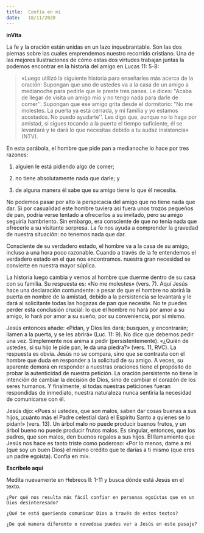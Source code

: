 ```yaml
---
title:  Confía en mí
date:   18/11/2020
---
```


**inVita**

La fe y la oración están unidas en un lazo inquebrantable. Son las dos piernas sobre las cuales emprendemos nuestro recorrido cristiano. Una de las mejores ilustraciones de cómo estas dos virtudes trabajan juntas la podemos encontrar en la historia del amigo en Lucas 11: 5-8:

> «Luego utilizó la siguiente historia para enseñarles más acerca de la oración: Supongan que uno de ustedes va a la casa de un amigo a medianoche para pedirle que le preste tres panes. Le dices: "Acaba de llegar de visita un amigo mío y no tengo nada para darle de comer''. Supongan que ese amigo grita desde el dormitorio: "No me molestes. La puerta ya está cerrada, y mi familia y yo estamos acostados. No puedo ayudarte''. Les digo que, aunque no lo haga por amistad, si sigues tocando a la puerta el tiempo suficiente, él se levantará y te dará lo que necesitas debido a tu audaz insistencia» (NTV).

En esta parábola, el hombre que pide pan a medianoche lo hace por tres razones:

1. alguien le está pidiendo algo de comer;

2. no tiene absolutamente nada que darle; y

3. de alguna manera él sabe que su amigo tiene lo que él necesita.

No podemos pasar por alto la perspicacia del amigo que no tiene nada que dar. Si por casualidad este hombre tuviera así fuera unos trozos pequeños de pan, podría verse tentado a ofrecerlos a su invitado, pero su amigo seguiría hambriento. Sin embargo, era consciente de que no tenía nada que ofrecerle a su visitante sorpresa. La fe nos ayuda a comprender la gravedad de nuestra situación: no tenemos nada que dar.

Consciente de su verdadero estado, el hombre va a la casa de su amigo, incluso a una hora poco razonable. Cuando a través de la fe entendemos el verdadero estado en el que nos encontramos. nuestra gran necesidad se convierte en nuestra mayor súplica.

La historia luego cambia y vemos al hombre que duerme dentro de su casa con su familia. Su respuesta es: «No me molestes» (vers. 7). Aquí Jesús hace una declaración contundente: a pesar de que el hombre no abrirá la puerta en nombre de la amistad, debido a la persistencia se levantará y le dará al solicitante todas las hogazas de pan que necesite. No te puedes perder esta conclusión crucial: lo que el hombre no hará por amor a su amigo, lo hará por amor a su sueño, por su conveniencia, por sí mismo.

Jesús entonces añade: «Pidan, y Dios les dará; busquen, y encontrarán; llamen a la puerta, y se les abrirá» (Luc. 11: 9). No dice que debemos pedir una vez. Simplemente nos anima a pedir (persistentemente). «¿Quién de ustedes, si su hijo le pide pan, le da una piedra?» (vers. 11, RVC). La respuesta es obvia. Jesús no se compara, sino que se contrasta con el hombre que duda en responder a la solicitud de su amigo. A veces, su aparente demora en responder a nuestras oraciones tiene el propósito de probar la autenticidad de nuestra petición. La oración persistente no tiene la intención de cambiar la decisión de Dios, sino de cambiar el corazón de los seres humanos. Y finalmente, si todas nuestras peticiones fueran respondidas de inmediato, nuestra naturaleza nunca sentiría la necesidad de comunicarse con él.

Jesús dijo: «Pues si ustedes, que son malos, saben dar cosas buenas a sus hijos, ¡cuánto más el Padre celestial dará el Espíritu Santo a quienes se lo pidan!» (vers. 13). Un árbol malo no puede producir buenos frutos, y un árbol bueno no puede producir frutos malos. Es singular, entonces, que los padres, que son malos, den buenos regalos a sus hijos. El llamamiento que Jesús nos hace es tanto triste como poderoso: «Por lo menos, dame a mí (que soy un buen Dios) el mismo crédito que te darías a ti mismo (que eres un padre egoísta). Confía en mí».

**Escríbelo aquí**

Medita nuevamente en Hebreos ll: 1-11 y busca dónde está Jesús en el texto.

`¿Por qué nos resulta más fácil confiar en personas egoístas que en un Dios desinteresado?`

`¿Qué te está queriendo comunicar Dios a través de estos textos?`

`¿De qué manera diferente o novedosa puedes ver a Jesús en este pasaje?`
